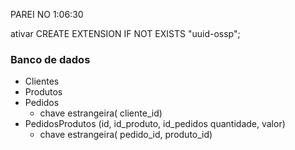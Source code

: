 



PAREI NO  1:06:30


ativar
CREATE EXTENSION IF NOT EXISTS "uuid-ossp";

### Banco de dados
- Clientes
- Produtos
- Pedidos 
  - chave estrangeira( cliente_id)
- PedidosProdutos (id, id_produto, id_pedidos quantidade, valor) 
  - chave estrangeira( pedido_id, produto_id)